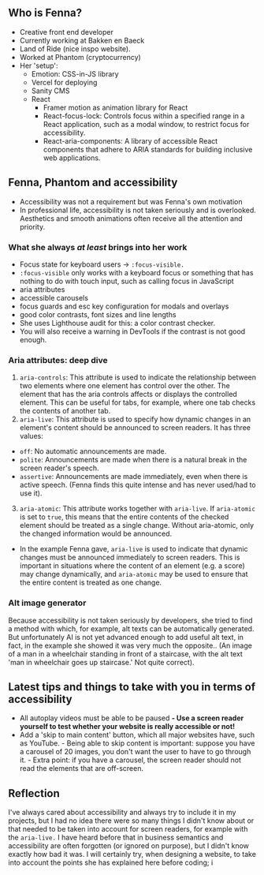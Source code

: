 ## Who is Fenna?
- Creative front end developer
- Currently working at Bakken en Baeck
- Land of Ride (nice inspo website).
- Worked at Phantom (cryptocurrency)
- Her 'setup':
  - Emotion: CSS-in-JS library
  - Vercel for deploying
  - Sanity CMS
  - React
    - Framer motion as animation library for React
    - React-focus-lock: Controls focus within a specified range in a React application, such as a modal window, to restrict focus for accessibility.
    - React-aria-components: A library of accessible React components that adhere to ARIA standards for building inclusive web applications.

## Fenna, Phantom and accessibility

- Accessibility was not a requirement but was Fenna's own motivation
- In professional life, accessibility is not taken seriously and is overlooked. Aesthetics and smooth animations often receive all the attention and priority.

### What she always _at least_ brings into her work

- Focus state for keyboard users -> `:focus-visible.`
 - `:focus-visible` only works with a keyboard focus or something that has nothing to do with touch input, such as calling focus in JavaScript
- aria attributes
- accessible carousels
- focus guards and esc key configuration for modals and overlays
- good color contrasts, font sizes and line lengths
 - She uses Lighthouse audit for this: a color contrast checker.
 - You will also receive a warning in DevTools if the contrast is not good enough.

### Aria attributes: deep dive

1. `aria-controls`: This attribute is used to indicate the relationship between two elements where one element has control over the other. The element that has the aria controls affects or displays the controlled element. This can be useful for tabs, for example, where one tab checks the contents of another tab.
2. `aria-live`: This attribute is used to specify how dynamic changes in an element's content should be announced to screen readers. It has three values:
 - `off`: No automatic announcements are made.
 - `polite`: Announcements are made when there is a natural break in the screen reader's speech.
 - `assertive`: Announcements are made immediately, even when there is active speech. (Fenna finds this quite intense and has never used/had to use it).
3. `aria-atomic`: This attribute works together with `aria-live`. If `aria-atomic` is set to `true`, this means that the entire contents of the checked element should be treated as a single change. Without aria-atomic, only the changed information would be announced.
 - In the example Fenna gave, `aria-live` is used to indicate that dynamic changes must be announced immediately to screen readers. This is important in situations where the content of an element (e.g. a score) may change dynamically, and `aria-atomic` may be used to ensure that the entire content is treated as one change.

### Alt image generator
Because accessibility is not taken seriously by developers, she tried to find a method with which, for example, alt texts can be automatically generated. But unfortunately AI is not yet advanced enough to add useful alt text, in fact, in the example she showed it was very much the opposite.. (An image of a man in a wheelchair standing in front of a staircase, with the alt text 'man in wheelchair goes up staircase.' Not quite correct).

## Latest tips and things to take with you in terms of accessibility

- All autoplay videos must be able to be paused
 **- Use a screen reader yourself to test whether your website is really accessible or not!**
- Add a 'skip to main content' button, which all major websites have, such as YouTube. - Being able to skip content is important: suppose you have a carousel of 20 images, you don't want the user to have to go through it. - Extra point: if you have a carousel, the screen reader should not read the elements that are off-screen.

## Reflection

I've always cared about accessibility and always try to include it in my projects, but I had no idea there were so many things I didn't know about or that needed to be taken into account for screen readers, for example with the `aria-live.` I have heard before that in business semantics and accessibility are often forgotten (or ignored on purpose), but I didn't know exactly how bad it was. I will certainly try, when designing a website, to take into account the points she has explained here before coding; i